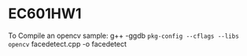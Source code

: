 # EC601HW1
To Compile an opencv sample: g++ -ggdb `pkg-config --cflags --libs opencv` facedetect.cpp -o facedetect

